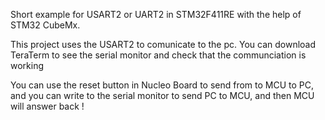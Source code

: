 Short example for USART2 or UART2 in STM32F411RE with the help of STM32 CubeMx. 
 
This project uses the USART2 to comunicate to the pc. You can download
TeraTerm to see the serial monitor and check that the communciation is       working

You can use the reset button in Nucleo Board to send from to MCU to PC, and you can write to the serial monitor to send PC to MCU, and then MCU will answer back !

